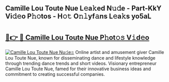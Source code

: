 ## Camille Lou Toute Nue L𝚎a𝚔ed N𝚞𝚍e - Part-KkY Vi𝚍𝚎o P𝚑𝚘tos - H𝚘𝚝 O𝚗𝚕yf𝚊ns L𝚎a𝚔s yo5aL

# <h2><a href="http://kf273bi.oniu.top/?m=Camille+Lou+Toute+Nue">🔗👉 🔴 Camille Lou Toute Nue P𝚑ot𝚘𝚜 V𝚒d𝚎o</a></h2>

[![Camille Lou Toute Nue Nu𝚍e𝚜](https://i.imgur.com/0qMVB7G.gif)](http://kf273bi.oniu.top/?m=Camille+Lou+Toute+Nue)
Online artist and amusement giver Camille Lou Toute Nue, known for disseminating dance and lifestyle knowledge through trending dance trends and short videos. Visionary entrepreneur Camille Lou Toute Nue, famed for their innovative business ideas and commitment to creating successful companies.  
